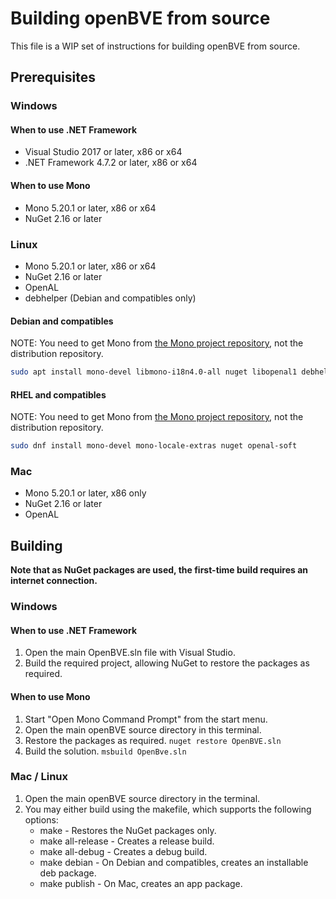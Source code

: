 # Building openBVE from source

This file is a WIP set of instructions for building openBVE from source.

## Prerequisites

### Windows

#### When to use .NET Framework

- Visual Studio 2017 or later, x86 or x64
- .NET Framework 4.7.2 or later, x86 or x64

#### When to use Mono

- Mono 5.20.1 or later, x86 or x64
- NuGet 2.16 or later

### Linux

- Mono 5.20.1 or later, x86 or x64
- NuGet 2.16 or later
- OpenAL
- debhelper (Debian and compatibles only)

#### Debian and compatibles

NOTE: You need to get Mono from [the Mono project repository](https://www.mono-project.com/download/stable/#download-lin), not the distribution repository.

```bash
sudo apt install mono-devel libmono-i18n4.0-all nuget libopenal1 debhelper
```

#### RHEL and compatibles

NOTE: You need to get Mono from [the Mono project repository](https://www.mono-project.com/download/stable/#download-lin), not the distribution repository.

```bash
sudo dnf install mono-devel mono-locale-extras nuget openal-soft
```

### Mac

- Mono 5.20.1 or later, x86 only
- NuGet 2.16 or later
- OpenAL

## Building

**Note that as NuGet packages are used, the first-time build requires an internet connection.**

### Windows

#### When to use .NET Framework

1. Open the main OpenBVE.sln file with Visual Studio.
2. Build the required project, allowing NuGet to restore the packages as required.

#### When to use Mono

1. Start "Open Mono Command Prompt" from the start menu.
2. Open the main openBVE source directory in this terminal.
3. Restore the packages as required. `nuget restore OpenBVE.sln`
4. Build the solution. `msbuild OpenBve.sln`

### Mac / Linux

1. Open the main openBVE source directory in the terminal.
2. You may either build using the makefile, which supports the following options:
   - make - Restores the NuGet packages only.
   - make all-release - Creates a release build.
   - make all-debug - Creates a debug build.
   - make debian - On Debian and compatibles, creates an installable deb package.
   - make publish - On Mac, creates an app package.
